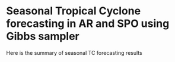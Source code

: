 # Seasonal Tropical Cyclone forecasting in AR and SPO using Gibbs sampler
 Here is the summary of seasonal TC forecasting results
